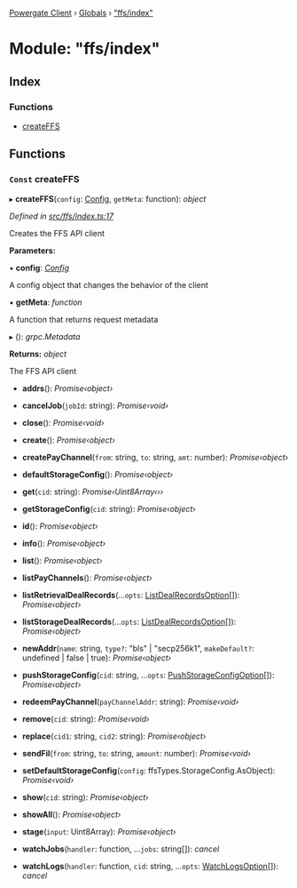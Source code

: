 [Powergate Client](../README.md) › [Globals](../globals.md) › ["ffs/index"](_ffs_index_.md)

# Module: "ffs/index"

## Index

### Functions

* [createFFS](_ffs_index_.md#const-createffs)

## Functions

### `Const` createFFS

▸ **createFFS**(`config`: [Config](../interfaces/_types_.config.md), `getMeta`: function): *object*

*Defined in [src/ffs/index.ts:17](https://github.com/textileio/js-powergate-client/blob/master/src/ffs/index.ts#L17)*

Creates the FFS API client

**Parameters:**

▪ **config**: *[Config](../interfaces/_types_.config.md)*

A config object that changes the behavior of the client

▪ **getMeta**: *function*

A function that returns request metadata

▸ (): *grpc.Metadata*

**Returns:** *object*

The FFS API client

* **addrs**(): *Promise‹object›*

* **cancelJob**(`jobId`: string): *Promise‹void›*

* **close**(): *Promise‹void›*

* **create**(): *Promise‹object›*

* **createPayChannel**(`from`: string, `to`: string, `amt`: number): *Promise‹object›*

* **defaultStorageConfig**(): *Promise‹object›*

* **get**(`cid`: string): *Promise‹Uint8Array‹››*

* **getStorageConfig**(`cid`: string): *Promise‹object›*

* **id**(): *Promise‹object›*

* **info**(): *Promise‹object›*

* **list**(): *Promise‹object›*

* **listPayChannels**(): *Promise‹object›*

* **listRetrievalDealRecords**(...`opts`: [ListDealRecordsOption](_ffs_options_.md#listdealrecordsoption)[]): *Promise‹object›*

* **listStorageDealRecords**(...`opts`: [ListDealRecordsOption](_ffs_options_.md#listdealrecordsoption)[]): *Promise‹object›*

* **newAddr**(`name`: string, `type?`: "bls" | "secp256k1", `makeDefault?`: undefined | false | true): *Promise‹object›*

* **pushStorageConfig**(`cid`: string, ...`opts`: [PushStorageConfigOption](_ffs_options_.md#pushstorageconfigoption)[]): *Promise‹object›*

* **redeemPayChannel**(`payChannelAddr`: string): *Promise‹void›*

* **remove**(`cid`: string): *Promise‹void›*

* **replace**(`cid1`: string, `cid2`: string): *Promise‹object›*

* **sendFil**(`from`: string, `to`: string, `amount`: number): *Promise‹void›*

* **setDefaultStorageConfig**(`config`: ffsTypes.StorageConfig.AsObject): *Promise‹void›*

* **show**(`cid`: string): *Promise‹object›*

* **showAll**(): *Promise‹object›*

* **stage**(`input`: Uint8Array): *Promise‹object›*

* **watchJobs**(`handler`: function, ...`jobs`: string[]): *cancel*

* **watchLogs**(`handler`: function, `cid`: string, ...`opts`: [WatchLogsOption](_ffs_options_.md#watchlogsoption)[]): *cancel*
